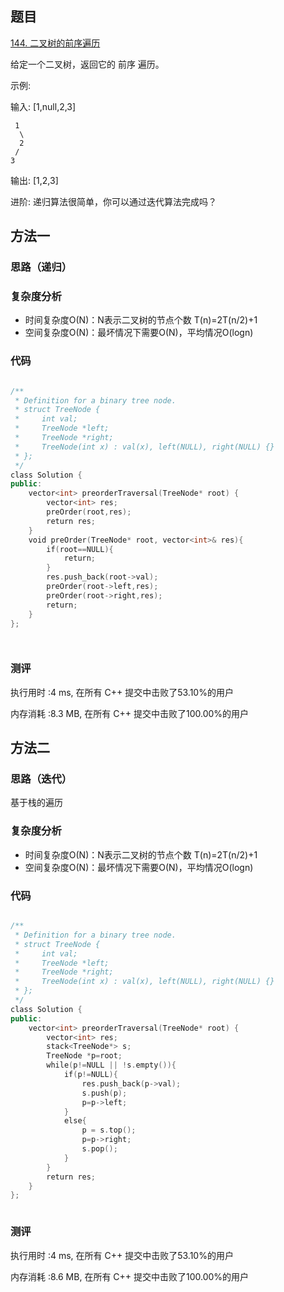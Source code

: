 ## 题目
[144. 二叉树的前序遍历](https://leetcode-cn.com/problems/binary-tree-preorder-traversal/)


给定一个二叉树，返回它的 前序 遍历。

示例:

输入: [1,null,2,3]

     1
      \
      2
     /
    3

输出: [1,2,3]

进阶: 递归算法很简单，你可以通过迭代算法完成吗？
## 方法一
### 思路（递归）

### 复杂度分析
- 时间复杂度O(N)：N表示二叉树的节点个数 T(n)=2T(n/2)+1
- 空间复杂度O(N)：最坏情况下需要O(N)，平均情况O(logn)

### 代码
```cpp

/**
 * Definition for a binary tree node.
 * struct TreeNode {
 *     int val;
 *     TreeNode *left;
 *     TreeNode *right;
 *     TreeNode(int x) : val(x), left(NULL), right(NULL) {}
 * };
 */
class Solution {
public:
    vector<int> preorderTraversal(TreeNode* root) {
        vector<int> res;
        preOrder(root,res);
        return res;
    }
    void preOrder(TreeNode* root, vector<int>& res){
        if(root==NULL){
            return;
        }
        res.push_back(root->val);
        preOrder(root->left,res);
        preOrder(root->right,res);
        return;
    }
};




```

### 测评
执行用时 :4 ms, 在所有 C++ 提交中击败了53.10%的用户

内存消耗 :8.3 MB, 在所有 C++ 提交中击败了100.00%的用户


## 方法二
### 思路（迭代）
基于栈的遍历

### 复杂度分析
- 时间复杂度O(N)：N表示二叉树的节点个数 T(n)=2T(n/2)+1
- 空间复杂度O(N)：最坏情况下需要O(N)，平均情况O(logn)

### 代码

```cpp

/**
 * Definition for a binary tree node.
 * struct TreeNode {
 *     int val;
 *     TreeNode *left;
 *     TreeNode *right;
 *     TreeNode(int x) : val(x), left(NULL), right(NULL) {}
 * };
 */
class Solution {
public:
    vector<int> preorderTraversal(TreeNode* root) {
        vector<int> res;
        stack<TreeNode*> s;
        TreeNode *p=root;
        while(p!=NULL || !s.empty()){
            if(p!=NULL){
                res.push_back(p->val);
                s.push(p);
                p=p->left;
            }
            else{
                p = s.top();
                p=p->right;
                s.pop();
            }
        }
        return res;
    }
};



```

### 测评

执行用时 :4 ms, 在所有 C++ 提交中击败了53.10%的用户

内存消耗 :8.6 MB, 在所有 C++ 提交中击败了100.00%的用户
